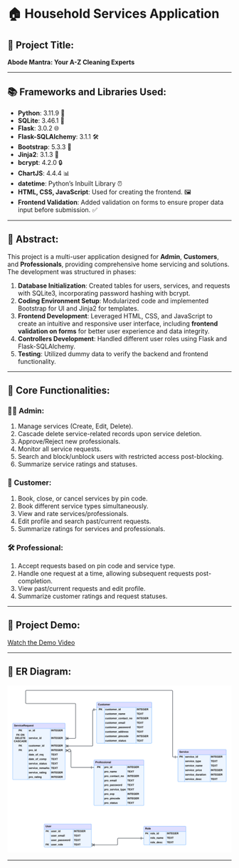 # 🏠 Household Services Application

## 🚀 Project Title: 
**Abode Mantra: Your A-Z Cleaning Experts**

---

## 📚 Frameworks and Libraries Used:
- **Python**: 3.11.9 🐍
- **SQLite**: 3.46.1 💾
- **Flask**: 3.0.2 🌐
- **Flask-SQLAlchemy**: 3.1.1 🛠️
- **Bootstrap**: 5.3.3 🎨
- **Jinja2**: 3.1.3 🔗
- **bcrypt**: 4.2.0 🔒
- **ChartJS**: 4.4.4 📊
- **datetime**: Python’s Inbuilt Library ⏰
- **HTML, CSS, JavaScript**: Used for creating the frontend. 🖼️
- **Frontend Validation**: Added validation on forms to ensure proper data input before submission. ✅

---

## 📝 Abstract:
This project is a multi-user application designed for **Admin**, **Customers**, and **Professionals**, providing comprehensive home servicing and solutions. The development was structured in phases:

1. **Database Initialization**: Created tables for users, services, and requests with SQLite3, incorporating password hashing with bcrypt.
2. **Coding Environment Setup**: Modularized code and implemented Bootstrap for UI and Jinja2 for templates.
3. **Frontend Development**: Leveraged HTML, CSS, and JavaScript to create an intuitive and responsive user interface, including **frontend validation on forms** for better user experience and data integrity.
4. **Controllers Development**: Handled different user roles using Flask and Flask-SQLAlchemy.
5. **Testing**: Utilized dummy data to verify the backend and frontend functionality.

---

## 🌟 Core Functionalities:

### 👨‍💼 Admin:
1. Manage services (Create, Edit, Delete).
2. Cascade delete service-related records upon service deletion.
3. Approve/Reject new professionals.
4. Monitor all service requests.
5. Search and block/unblock users with restricted access post-blocking.
6. Summarize service ratings and statuses.

### 🧍 Customer:
1. Book, close, or cancel services by pin code.
2. Book different service types simultaneously.
3. View and rate services/professionals.
4. Edit profile and search past/current requests.
5. Summarize ratings for services and professionals.

### 🛠️ Professional:
1. Accept requests based on pin code and service type.
2. Handle one request at a time, allowing subsequent requests post-completion.
3. View past/current requests and edit profile.
4. Summarize customer ratings and request statuses.

---

## 🎥 Project Demo:
[Watch the Demo Video](https://drive.google.com/file/d/1Kd8GeC4Gw6U379XNQ8HrCnM6g1parl2P/view?usp=sharing)

---

## 📌 ER Diagram:
![ER Diagram](MAD-1-Household%20Services%20Project/ER%20DIAGRAM.png)

---

